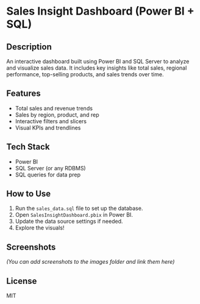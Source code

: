 
# Sales Insight Dashboard (Power BI + SQL)

## Description
An interactive dashboard built using Power BI and SQL Server to analyze and visualize sales data. It includes key insights like total sales, regional performance, top-selling products, and sales trends over time.

## Features
- Total sales and revenue trends
- Sales by region, product, and rep
- Interactive filters and slicers
- Visual KPIs and trendlines

## Tech Stack
- Power BI
- SQL Server (or any RDBMS)
- SQL queries for data prep

## How to Use
1. Run the `sales_data.sql` file to set up the database.
2. Open `SalesInsightDashboard.pbix` in Power BI.
3. Update the data source settings if needed.
4. Explore the visuals!

## Screenshots
*(You can add screenshots to the images folder and link them here)*

## License
MIT
